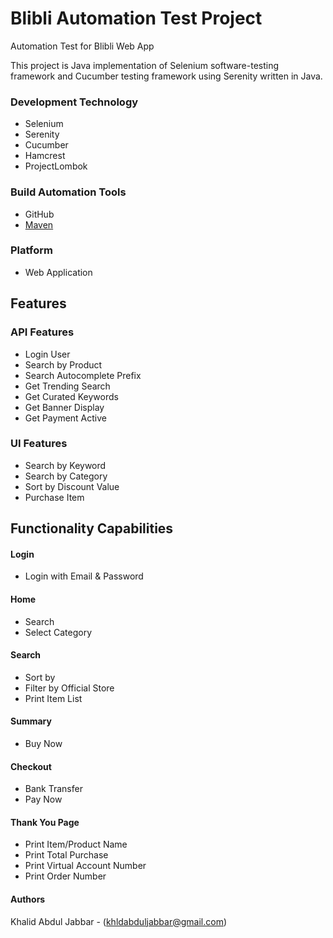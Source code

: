 # Blibli Automation Test Project
Automation Test for Blibli Web App

This project is Java implementation of Selenium software-testing framework and
Cucumber testing framework using Serenity written in Java.

### Development Technology
* Selenium
* Serenity
* Cucumber
* Hamcrest
* ProjectLombok

### Build Automation Tools
* GitHub
* [Maven](https://maven.apache.org/)

### Platform
* Web Application

## Features
### API Features
* Login User
* Search by Product
* Search Autocomplete Prefix
* Get Trending Search
* Get Curated Keywords
* Get Banner Display
* Get Payment Active

### UI Features
* Search by Keyword
* Search by Category
* Sort by Discount Value
* Purchase Item

## Functionality Capabilities
#### Login
* Login with Email & Password

#### Home
* Search
* Select Category

#### Search
* Sort by
* Filter by Official Store
* Print Item List

#### Summary
* Buy Now

#### Checkout
* Bank Transfer
* Pay Now

#### Thank You Page
* Print Item/Product Name
* Print Total Purchase
* Print Virtual Account Number
* Print Order Number

#### Authors
Khalid Abdul Jabbar - (khldabduljabbar@gmail.com)